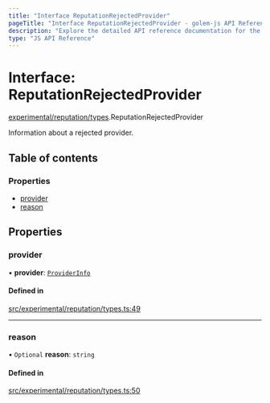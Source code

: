 ```yaml
---
title: "Interface ReputationRejectedProvider"
pageTitle: "Interface ReputationRejectedProvider - golem-js API Reference"
description: "Explore the detailed API reference documentation for the Interface ReputationRejectedProvider within the golem-js SDK for the Golem Network."
type: "JS API Reference"
---
```

# Interface: ReputationRejectedProvider

[experimental/reputation/types](../modules/experimental_reputation_types).ReputationRejectedProvider

Information about a rejected provider.

## Table of contents

### Properties

- [provider](experimental_reputation_types.ReputationRejectedProvider#provider)
- [reason](experimental_reputation_types.ReputationRejectedProvider#reason)

## Properties

### provider

• **provider**: [`ProviderInfo`](market_agreement_agreement.ProviderInfo)

#### Defined in

[src/experimental/reputation/types.ts:49](https://github.com/golemfactory/golem-js/blob/ed1cf1df/src/experimental/reputation/types.ts#L49)

___

### reason

• `Optional` **reason**: `string`

#### Defined in

[src/experimental/reputation/types.ts:50](https://github.com/golemfactory/golem-js/blob/ed1cf1df/src/experimental/reputation/types.ts#L50)
